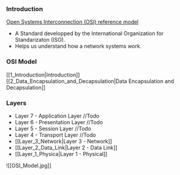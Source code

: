 ### Introduction

[Open Systems Interconnection (OSI) reference model](https://www.iso.org/standard/20269.html)

* A Standard developped by the International Organization for Standarizaton (ISO).
* Helps us understand how a network systems work.

### OSI Model
[[1_Introduction|Introduction]]
[[2_Data_Encapsulation_and_Decapsulation|Data Encapsulation and Decapsulation]]

### Layers
* Layer 7 - Application Layer //Todo
* Layer 6 - Presentation Layer //Todo
* Layer 5 - Session Layer //Todo
* Layer 4 - Transport Layer //Todo
* [[Layer_3_Network|Layer 3 - Network]]
* [[Layer_2_Data_Link|Layer 2 - Data Link]]
* [[Layer_1_Physica|Layer 1 - Physical]]



![[OSI_Model.jpg]]